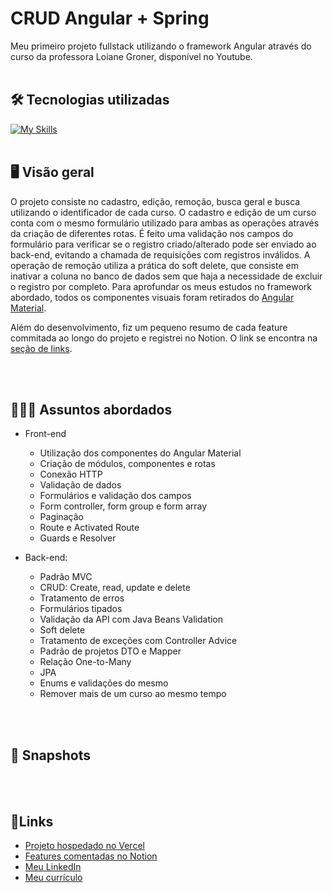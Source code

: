 # CRUD Angular + Spring
Meu primeiro projeto fullstack utilizando o framework Angular através do curso da professora Loiane Groner, disponível no Youtube.
<br>
<br>

## 🛠️ Tecnologias utilizadas
[![My Skills](https://skills.thijs.gg/icons?i=ts,angular,java,react,spring,vscode,git)](https://skills.thijs.gg)
<br>
<br>

## 🖥️ Visão geral
O projeto consiste no cadastro, edição, remoção, busca geral e busca utilizando o identificador de cada curso. O cadastro e edição de um curso conta com o mesmo formulário utilizado para ambas as operações através da criação de diferentes rotas. É feito uma validação nos campos do formulário para verificar se o registro criado/alterado pode ser enviado ao back-end, evitando a chamada de requisições com registros inválidos. A operação de remoção utiliza a prática do soft delete, que consiste em inativar a coluna no banco de dados sem que haja a necessidade de excluir o registro por completo. Para aprofundar os meus estudos no framework abordado, todos os componentes visuais foram retirados do [Angular Material](https://material.angular.io/components/categories).

Além do desenvolvimento, fiz um pequeno resumo de cada feature commitada ao longo do projeto e registrei no Notion. O link se encontra na [seção de links](#links).

<br>
<br>


## 👨🏻‍💻 Assuntos abordados
* Front-end
  * Utilização dos componentes do Angular Material
  * Criação de módulos, componentes e rotas
  * Conexão HTTP
  * Validação de dados
  * Formulários e validação dos campos
  * Form controller, form group e form array
  * Paginação
  * Route e Activated Route
  * Guards e Resolver
  
* Back-end:
  * Padrão MVC
  * CRUD: Create, read, update e delete
  * Tratamento de erros
  * Formulários tipados
  * Validação da API com Java Beans Validation
  * Soft delete
  * Tratamento de exceções com Controller Advice
  * Padrão de projetos DTO e Mapper
  * Relação One-to-Many
  * JPA
  * Enums e validações do mesmo
  * Remover mais de um curso ao mesmo tempo
 
<br>
<br>
 
 ## 📸 Snapshots

<br>
<br>

## 🔗<a name=“links”><a/>Links
* [Projeto hospedado no Vercel]()
* [Features comentadas no Notion](https://literate-desert-363.notion.site/Loiane-Groner-b67b7f22feb94aaab8a3eba386520e9c?pvs=4)
* [Meu LinkedIn](https://www.linkedin.com/in/lucas-sathler-aguiar/)
* [Meu currículo]()
